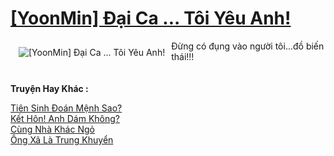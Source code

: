 <a href="https://utruyen.com/yoonmin-dai-ca-toi-yeu-anh/17216/" title="[YoonMin] Đại Ca ... Tôi Yêu Anh!"><h1>[YoonMin] Đại Ca ... Tôi Yêu Anh!</h1></a><div style="display:table"><img align="right" style="float: left; padding: 10px;" src="https://utruyen.com/images/story/200x260/yoonmin-dai-ca-toi-yeu-anh.jpg" alt="[YoonMin] Đại Ca ... Tôi Yêu Anh!">Đừng có đụng vào người tôi...đồ biến thái!!!</div><p><br><b>Truyện Hay Khác :</b></p><a href="https://utruyen.com/tien-sinh-doan-menh-sao/24631/" alt="Tiên Sinh Đoán Mệnh Sao?">Tiên Sinh Đoán Mệnh Sao?</a><br/><a href="https://github.com/quanluxury/truyenhot/tree/master/truyenhay/18805/" alt="Kết Hôn! Anh Dám Không?">Kết Hôn! Anh Dám Không?</a><br/><a href="https://www.wattpad.com/story/215861334-c%C3%B9ng-nh%C3%A0-kh%C3%A1c-ng%E1%BB%8F" alt="Cùng Nhà Khác Ngỏ">Cùng Nhà Khác Ngỏ</a><br/><a href="https://github.com/quanluxury/truyenhot/tree/master/truyenhay/17458/" alt="Ông Xã Là Trung Khuyển">Ông Xã Là Trung Khuyển</a><br/>